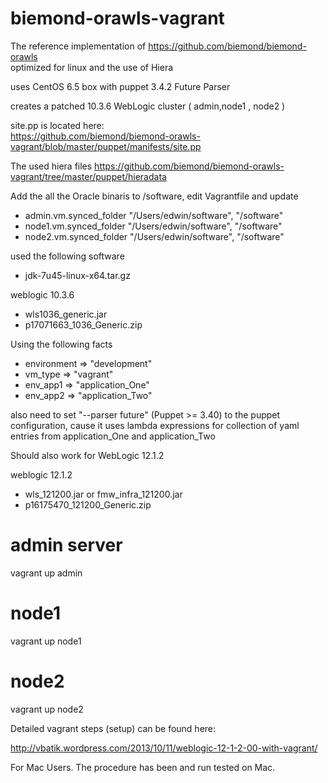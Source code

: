 biemond-orawls-vagrant
=======================

The reference implementation of https://github.com/biemond/biemond-orawls  
optimized for linux and the use of Hiera  

uses CentOS 6.5 box with puppet 3.4.2 Future Parser

creates a patched 10.3.6 WebLogic cluster ( admin,node1 , node2 )


site.pp is located here:  
https://github.com/biemond/biemond-orawls-vagrant/blob/master/puppet/manifests/site.pp  

The used hiera files https://github.com/biemond/biemond-orawls-vagrant/tree/master/puppet/hieradata

Add the all the Oracle binaris to /software, edit Vagrantfile and update
- admin.vm.synced_folder "/Users/edwin/software", "/software"
- node1.vm.synced_folder "/Users/edwin/software", "/software"
- node2.vm.synced_folder "/Users/edwin/software", "/software"


used the following software
- jdk-7u45-linux-x64.tar.gz

weblogic 10.3.6
- wls1036_generic.jar
- p17071663_1036_Generic.zip

Using the following facts

- environment => "development"
- vm_type     => "vagrant"
- env_app1    => "application_One"
- env_app2    => "application_Two"

also need to set "--parser future" (Puppet >= 3.40) to the puppet configuration, cause it uses lambda expressions for collection of yaml entries from application_One and application_Two


Should also work for WebLogic 12.1.2

weblogic 12.1.2
- wls_121200.jar or fmw_infra_121200.jar
- p16175470_121200_Generic.zip


# admin server  
vagrant up admin

# node1  
vagrant up node1

# node2  
vagrant up node2


Detailed vagrant steps (setup) can be found here:

http://vbatik.wordpress.com/2013/10/11/weblogic-12-1-2-00-with-vagrant/

For Mac Users.  The procedure has been and run tested on Mac.
